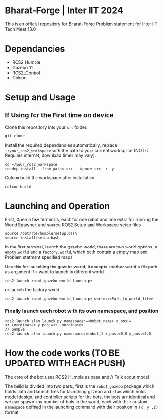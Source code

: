 # Bharat-Forge | Inter IIT 2024

This is an official repository for Bharat-Forge Problem statement for Inter IIT Tech Meet 13.0

# Dependancies

- ROS2 Humble
- Gazebo 11
- ROS2_Control
- Colcon 

# Setup and Usage
## If Using for the First time on device
Clone this repository into your `src` folder.
```
git clone 
```
Install the required dependancies automatically, replace `~/your_ros2_workspace` with the path to your current workspace (NOTE: Requires internet, download times may vary).
```
cd ~/your_ros2_workspace
rosdep install --from-paths src --ignore-src -r -y
```

Colcon build the workspace after installation.
```
colcon build
```

# Launching and Operation

First, Open a few terminals, each for one robot and one extra for running the World Spawner, and source ROS2 Setup and Workspace setup files
```
source /opt/ros/humble/setup.bash
source install/setup.bash
```

In the first terminal, launch the gazebo world, there are two world options, a `empty.world` and a `factory.world`, which both contain a empty map and Problem statment specified maps

Use this for launching the gazebo world, it accepts another world's file path as argument if u want to launch in different world
```
ros2 launch robot_gazebo world_launch.py
```
or launch the factory world
```
ros2 launch robot_gazebo world_launch.py world:=<Path_to_world_file> 
```
### Finally launch each robot with its own namespace, and position
```
ros2 launch slam launch.py namespace:=<Robot_name> x_pos:=<X_Coordinate> y_pos:=<Y_Coordinate>
// Sample
ros2 launch slam launch.py namespace:=robot_1 x_pos:=0.0 y_pos:=0.0
```


# How the code works (TO BE UPDATED WITH EACH PUSH)

The core of the bot uses ROS2 Humble as base and // Talk about model

The build is divided into two parts, first is the `robot_gazebo` package which holds data and launch files for launching gazebo and `slam` which holds model design, and controller scripts for the bots, the bots are identical and we can spawn any number of bots in the world, each with their custom `namespace` defined in the launching command with their position in `(x, y ,z)` format
